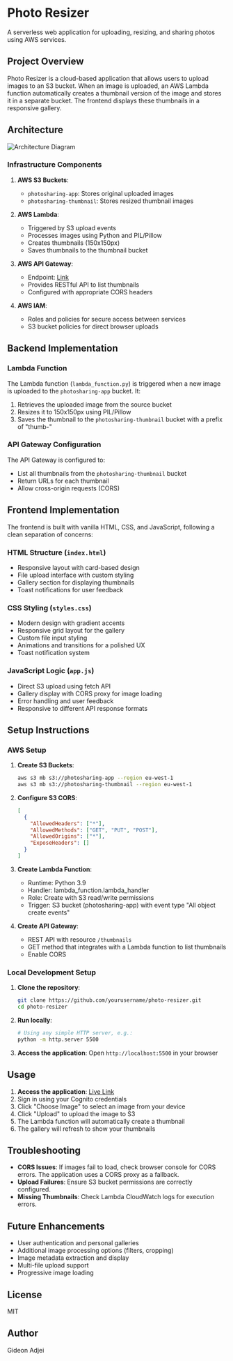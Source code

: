 # Photo Resizer

A serverless web application for uploading, resizing, and sharing photos using AWS services.

## Project Overview

Photo Resizer is a cloud-based application that allows users to upload images to an S3 bucket. When an image is uploaded, an AWS Lambda function automatically creates a thumbnail version of the image and stores it in a separate bucket. The frontend displays these thumbnails in a responsive gallery.

## Architecture

![Architecture Diagram](https://via.placeholder.com/800x400?text=Photo+Resizer+Architecture)

### Infrastructure Components

1. **AWS S3 Buckets**:
   - `photosharing-app`: Stores original uploaded images
   - `photosharing-thumbnail`: Stores resized thumbnail images

2. **AWS Lambda**:
   - Triggered by S3 upload events
   - Processes images using Python and PIL/Pillow
   - Creates thumbnails (150x150px)
   - Saves thumbnails to the thumbnail bucket

3. **AWS API Gateway**:
   - Endpoint: [Link](https://kh9zdoyf0c.execute-api.eu-west-1.amazonaws.com/prod)
   - Provides RESTful API to list thumbnails
   - Configured with appropriate CORS headers

4. **AWS IAM**:
   - Roles and policies for secure access between services
   - S3 bucket policies for direct browser uploads

## Backend Implementation

### Lambda Function

The Lambda function (`lambda_function.py`) is triggered when a new image is uploaded to the `photosharing-app` bucket. It:

1. Retrieves the uploaded image from the source bucket
2. Resizes it to 150x150px using PIL/Pillow
3. Saves the thumbnail to the `photosharing-thumbnail` bucket with a prefix of "thumb-"

### API Gateway Configuration

The API Gateway is configured to:
- List all thumbnails from the `photosharing-thumbnail` bucket
- Return URLs for each thumbnail
- Allow cross-origin requests (CORS)

## Frontend Implementation

The frontend is built with vanilla HTML, CSS, and JavaScript, following a clean separation of concerns:

### HTML Structure (`index.html`)

- Responsive layout with card-based design
- File upload interface with custom styling
- Gallery section for displaying thumbnails
- Toast notifications for user feedback

### CSS Styling (`styles.css`)

- Modern design with gradient accents
- Responsive grid layout for the gallery
- Custom file input styling
- Animations and transitions for a polished UX
- Toast notification system

### JavaScript Logic (`app.js`)

- Direct S3 upload using fetch API
- Gallery display with CORS proxy for image loading
- Error handling and user feedback
- Responsive to different API response formats

## Setup Instructions

### AWS Setup

1. **Create S3 Buckets**:
   ```bash
   aws s3 mb s3://photosharing-app --region eu-west-1
   aws s3 mb s3://photosharing-thumbnail --region eu-west-1
   ```

2. **Configure S3 CORS**:
   ```json
   [
     {
       "AllowedHeaders": ["*"],
       "AllowedMethods": ["GET", "PUT", "POST"],
       "AllowedOrigins": ["*"],
       "ExposeHeaders": []
     }
   ]
   ```

3. **Create Lambda Function**:
   - Runtime: Python 3.9
   - Handler: lambda_function.lambda_handler
   - Role: Create with S3 read/write permissions
   - Trigger: S3 bucket (photosharing-app) with event type "All object create events"

4. **Create API Gateway**:
   - REST API with resource `/thumbnails`
   - GET method that integrates with a Lambda function to list thumbnails
   - Enable CORS

### Local Development Setup

1. **Clone the repository**:
   ```bash
   git clone https://github.com/yourusername/photo-resizer.git
   cd photo-resizer
   ```

2. **Run locally**:
   ```bash
   # Using any simple HTTP server, e.g.:
   python -m http.server 5500
   ```

3. **Access the application**:
   Open `http://localhost:5500` in your browser

## Usage

1. **Access the application**:
[Live Link](https://eu-west-1mqfoaerat.auth.eu-west-1.amazoncognito.com/login/continue?client_id=2a879chr8h137gsqfpd24tccij&redirect_uri=https%3A%2F%2Fmain.dbf10xveb0qjh.amplifyapp.com%2F&response_type=code&scope=email+openid+phone)
2. Sign in using your Cognito credentials
3. Click "Choose Image" to select an image from your device
4. Click "Upload" to upload the image to S3
5. The Lambda function will automatically create a thumbnail
6. The gallery will refresh to show your thumbnails

## Troubleshooting

- **CORS Issues**: If images fail to load, check browser console for CORS errors. The application uses a CORS proxy as a fallback.
- **Upload Failures**: Ensure S3 bucket permissions are correctly configured.
- **Missing Thumbnails**: Check Lambda CloudWatch logs for execution errors.

## Future Enhancements

- User authentication and personal galleries
- Additional image processing options (filters, cropping)
- Image metadata extraction and display
- Multi-file upload support
- Progressive image loading

## License

MIT

## Author

Gideon Adjei